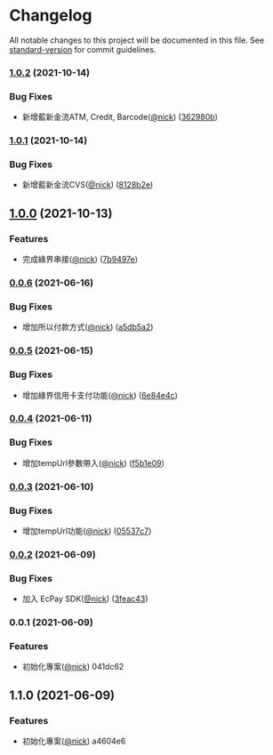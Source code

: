 # Changelog

All notable changes to this project will be documented in this file. See [standard-version](https://github.com/conventional-changelog/standard-version) for commit guidelines.

### [1.0.2](https://github.com/castion2293/paytool/compare/v1.0.1...v1.0.2) (2021-10-14)


### Bug Fixes

* 新增藍新金流ATM, Credit, Barcode([@nick](https://github.com/nick)) ([362980b](https://github.com/castion2293/paytool/commit/362980b2e766d2fbfed893758183112facfc894f))

### [1.0.1](https://github.com/castion2293/paytool/compare/v1.0.0...v1.0.1) (2021-10-14)


### Bug Fixes

* 新增藍新金流CVS([@nick](https://github.com/nick)) ([8128b2e](https://github.com/castion2293/paytool/commit/8128b2ec3ef1dd6a8643719256fcf4204be7906e))

## [1.0.0](https://github.com/castion2293/paytool/compare/v0.0.6...v1.0.0) (2021-10-13)


### Features

* 完成綠界串接([@nick](https://github.com/nick)) ([7b9497e](https://github.com/castion2293/paytool/commit/7b9497e6319a5d1bee9c2653c08715b6ff4b844a))

### [0.0.6](https://github.com/castion2293/paytool/compare/v0.0.5...v0.0.6) (2021-06-16)


### Bug Fixes

* 增加所以付款方式([@nick](https://github.com/nick)) ([a5db5a2](https://github.com/castion2293/paytool/commit/a5db5a2256b591ea73b05d3e26785b20f8a74fc1))

### [0.0.5](https://github.com/castion2293/paytool/compare/v0.0.4...v0.0.5) (2021-06-15)


### Bug Fixes

* 增加綠界信用卡支付功能([@nick](https://github.com/nick)) ([6e84e4c](https://github.com/castion2293/paytool/commit/6e84e4cafc4018707e07a8f1c018b5560dc79b39))

### [0.0.4](https://github.com/castion2293/paytool/compare/v0.0.3...v0.0.4) (2021-06-11)


### Bug Fixes

* 增加tempUrl參數帶入([@nick](https://github.com/nick)) ([f5b1e09](https://github.com/castion2293/paytool/commit/f5b1e099aaea74ee3f3910d67f648868411cb109))

### [0.0.3](https://github.com/castion2293/paytool/compare/v0.0.2...v0.0.3) (2021-06-10)


### Bug Fixes

* 增加tempUrl功能([@nick](https://github.com/nick)) ([05537c7](https://github.com/castion2293/paytool/commit/05537c75b81b2ab73e2c434a0c593300aff6f60b))

### [0.0.2](https://github.com/castion2293/paytool/compare/v0.0.1...v0.0.2) (2021-06-09)


### Bug Fixes

* 加入 EcPay SDK([@nick](https://github.com/nick)) ([3feac43](https://github.com/castion2293/paytool/commit/3feac43b931a6801809a85f4b9ff7397c75df382))

### 0.0.1 (2021-06-09)


### Features

* 初始化專案([@nick](undefined/nick)) 041dc62

## 1.1.0 (2021-06-09)


### Features

* 初始化專案([@nick](undefined/nick)) a4604e6

